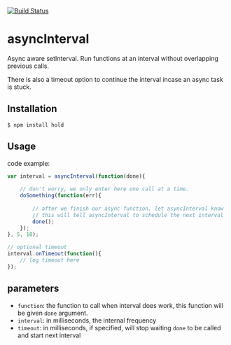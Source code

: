 [![Build Status](https://secure.travis-ci.org/socialradar/asyncinterval.png)](http://travis-ci.org/socialradar/asyncinterval)

asyncInterval
=============

Async aware setInterval. Run functions at an interval without overlapping previous calls.

There is also a timeout option to continue the interval incase an async task is stuck.

## Installation

    $ npm install hold

## Usage

code example:

```js
var interval = asyncInterval(function(done){
    
    // don't worry, we only enter here one call at a time.
    doSomething(function(err){
    
        // after we finish our async function, let asyncInterval know
        // this will tell asyncInterval to schedule the next interval
        done();
    });
}, 5, 10);

// optional timeout
interval.onTimeout(function(){
    // log timeout here
});
```

## parameters

* `function`: the function to call when interval does work, this function will be given `done` argument.
* `interval`: in milliseconds, the internal frequency
* `timeout`: in milliseconds, if specified, will stop waiting `done` to be called and start next interval

